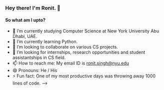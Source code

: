 ### Hey there! I'm Ronit. 👋

#### So what am I upto?

- 🔭 I’m currently studying Computer Science at New York University Abu Dhabi, UAE.
- 🌱 I’m currently learning Python.
- 👯 I’m looking to collaborate on various CS projects.
- 🤔 I’m looking for internships, research opportunities and student assistantships in CS field.
- 📫 How to reach me: My email ID is ronit.singh@nyu.edu
- 😄 Pronouns: He / His
- ⚡ Fun fact: One of my most productive days was throwing away 1000 lines of code.
-->
